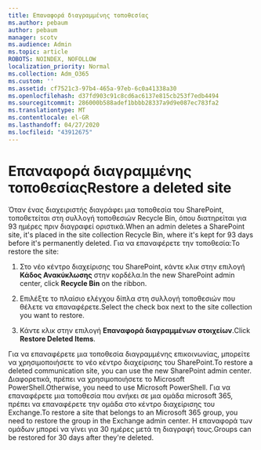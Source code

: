 ```yaml
---
title: Επαναφορά διαγραμμένης τοποθεσίας
ms.author: pebaum
author: pebaum
manager: scotv
ms.audience: Admin
ms.topic: article
ROBOTS: NOINDEX, NOFOLLOW
localization_priority: Normal
ms.collection: Adm_O365
ms.custom: ''
ms.assetid: cf7521c3-97b4-465a-97eb-6c0a41338a30
ms.openlocfilehash: d37fd903c91c8cd6ac6137e815cb253f7edb4494
ms.sourcegitcommit: 286000b588adef1bbbb28337a9d9e087ec783fa2
ms.translationtype: MT
ms.contentlocale: el-GR
ms.lasthandoff: 04/27/2020
ms.locfileid: "43912675"
---
```

# <a name="restore-a-deleted-site"></a><span data-ttu-id="44d6f-102">Επαναφορά διαγραμμένης τοποθεσίας</span><span class="sxs-lookup"><span data-stu-id="44d6f-102">Restore a deleted site</span></span>

<span data-ttu-id="44d6f-103">Όταν ένας διαχειριστής διαγράφει μια τοποθεσία του SharePoint, τοποθετείται στη συλλογή τοποθεσιών Recycle Bin, όπου διατηρείται για 93 ημέρες πριν διαγραφεί οριστικά.</span><span class="sxs-lookup"><span data-stu-id="44d6f-103">When an admin deletes a SharePoint site, it's placed in the site collection Recycle Bin, where it's kept for 93 days before it's permanently deleted.</span></span> <span data-ttu-id="44d6f-104">Για να επαναφέρετε την τοποθεσία:</span><span class="sxs-lookup"><span data-stu-id="44d6f-104">To restore the site:</span></span>
  
1. <span data-ttu-id="44d6f-105">Στο νέο κέντρο διαχείρισης του SharePoint, κάντε κλικ στην επιλογή **Κάδος Ανακύκλωσης** στην κορδέλα.</span><span class="sxs-lookup"><span data-stu-id="44d6f-105">In the new SharePoint admin center, click **Recycle Bin** on the ribbon.</span></span> 
    
2. <span data-ttu-id="44d6f-106">Επιλέξτε το πλαίσιο ελέγχου δίπλα στη συλλογή τοποθεσιών που θέλετε να επαναφέρετε.</span><span class="sxs-lookup"><span data-stu-id="44d6f-106">Select the check box next to the site collection you want to restore.</span></span>
    
3. <span data-ttu-id="44d6f-107">Κάντε κλικ στην επιλογή **Επαναφορά διαγραμμένων στοιχείων**.</span><span class="sxs-lookup"><span data-stu-id="44d6f-107">Click **Restore Deleted Items**.</span></span>
    
<span data-ttu-id="44d6f-108">Για να επαναφέρετε μια τοποθεσία διαγραμμένης επικοινωνίας, μπορείτε να χρησιμοποιήσετε το νέο κέντρο διαχείρισης του SharePoint.</span><span class="sxs-lookup"><span data-stu-id="44d6f-108">To restore a deleted communication site, you can use the new SharePoint admin center.</span></span> <span data-ttu-id="44d6f-109">Διαφορετικά, πρέπει να χρησιμοποιήσετε το Microsoft PowerShell.</span><span class="sxs-lookup"><span data-stu-id="44d6f-109">Otherwise, you need to use Microsoft PowerShell.</span></span> <span data-ttu-id="44d6f-110">Για να επαναφέρετε μια τοποθεσία που ανήκει σε μια ομάδα microsoft 365, πρέπει να επαναφέρετε την ομάδα στο κέντρο διαχείρισης του Exchange.</span><span class="sxs-lookup"><span data-stu-id="44d6f-110">To restore a site that belongs to an Microsoft 365 group, you need to restore the group in the Exchange admin center.</span></span> <span data-ttu-id="44d6f-111">Η επαναφορά των ομάδων μπορεί να γίνει για 30 ημέρες μετά τη διαγραφή τους.</span><span class="sxs-lookup"><span data-stu-id="44d6f-111">Groups can be restored for 30 days after they're deleted.</span></span>
  

